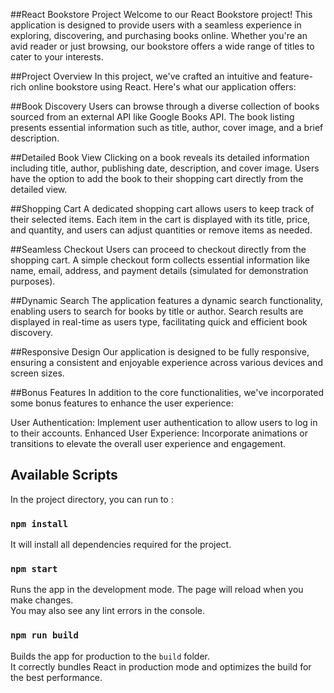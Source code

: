 ##React Bookstore Project
Welcome to our React Bookstore project! This application is designed to provide users with a seamless experience in exploring, discovering, and purchasing books online. Whether you're an avid reader or just browsing, our bookstore offers a wide range of titles to cater to your interests.

##Project Overview
In this project, we've crafted an intuitive and feature-rich online bookstore using React. Here's what our application offers:

##Book Discovery
Users can browse through a diverse collection of books sourced from an external API like Google Books API.
The book listing presents essential information such as title, author, cover image, and a brief description.

##Detailed Book View
Clicking on a book reveals its detailed information including title, author, publishing date, description, and cover image.
Users have the option to add the book to their shopping cart directly from the detailed view.

##Shopping Cart
A dedicated shopping cart allows users to keep track of their selected items.
Each item in the cart is displayed with its title, price, and quantity, and users can adjust quantities or remove items as needed.

##Seamless Checkout
Users can proceed to checkout directly from the shopping cart.
A simple checkout form collects essential information like name, email, address, and payment details (simulated for demonstration purposes).

##Dynamic Search
The application features a dynamic search functionality, enabling users to search for books by title or author.
Search results are displayed in real-time as users type, facilitating quick and efficient book discovery.

##Responsive Design
Our application is designed to be fully responsive, ensuring a consistent and enjoyable experience across various devices and screen sizes.


##Bonus Features
In addition to the core functionalities, we've incorporated some bonus features to enhance the user experience:

User Authentication: Implement user authentication to allow users to log in to their accounts.
Enhanced User Experience: Incorporate animations or transitions to elevate the overall user experience and engagement.



## Available Scripts

In the project directory, you can run to :

### `npm install`

It will install all dependencies required for the project.

### `npm start`

Runs the app in the development mode.
The page will reload when you make changes.\
You may also see any lint errors in the console.


### `npm run build`

Builds the app for production to the `build` folder.\
It correctly bundles React in production mode and optimizes the build for the best performance.







